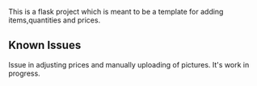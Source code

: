 This is a flask project which is meant to be a template for adding items,quantities and prices.

## Known Issues
Issue in adjusting prices and manually uploading of pictures. It's work in progress.
